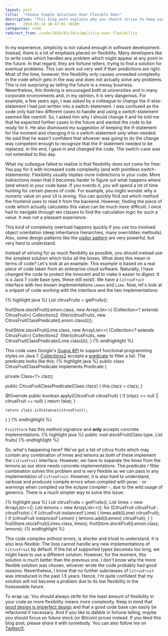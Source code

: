```yaml
---
layout: post
title:  "Choose Simple Solutions Over Flexible Ones"
description: "This blog post explains why you should strive to keep your code simple. It explains what 'simple' means in this context and includes a real life code example."
date:   2019-03-24 16:47:01 +0100
categories: code
redirect_from: /code/2019/03/24/simplicity-over-flexibility
---
```

In my experience, simplicity is not valued enough in software development. Instead, there is a lot of emphasis placed on flexibility. Many developers like to write code which handles any problem which might appear at any point in the future. In that regard, they are fortune tellers, trying to find a solution for eventual problems. This can work out very well if their predictions are right. Most of the time, however, this flexibility only causes unneeded complexity in the code which gets in the way and does not actually solve any problems. This is not surprising as telling the future is a messy business. Nevertheless, this thinking is encouraged both at universities and in many corporate environments and, in my opinion, it is very dangerous. For example, a few years ago, I was asked by a colleague to change the if-else-statement I had just written into a switch-statement. I was confused as the code only had two different cases to handle and using a switch-statement seemed like overkill. So, I asked him why I should change it and he told me that he expected further cases in the future and wanted the code to be ready for it. He also dismissed my suggestion of keeping the if-statement for the moment and changing it to a switch-statement only when needed. He said that he wasn't confident that whoever was going to do the change was competent enough to recognize that the if-statement needed to be replaced. In the end, I gave in and changed the code. The switch-case was not extended to this day. 

What my colleague failed to realize is that flexibility does not come for free: You pay for it with increased code complexity (and with pointless switch-statements). Flexibility usually implies more indirections in your code. More indirections mean that it becomes harder to figure out what happens where (and when) in your code base. If you overdo it, you will spend a lot of time hunting for certain pieces of code. For example, you might wonder why a numeric value on your UI is wrong. You can quickly find out which method the frontend uses to read it from the backend. However, finding the piece of code which actually calculates this value can be much more difficult. I once had to navigate through ten classes to find the calculation logic for such a value. It was not a pleasant experience.

This kind of complexity overload happens quickly if you use too involved object orientation (deep inheritance hierarchies, many overridden methods). Also, some design patterns like the [visitor pattern](https://en.wikipedia.org/wiki/Visitor_pattern) are very powerful, but very hard to understand. 

Instead of striving for as much flexibility as possible, you should instead use the simplest solution which ticks all the boxes. What does this mean in terms of code? Let's look at an example. This example is based on a real piece of code taken from an enterprise cloud software. Naturally, I have changed the code to protect the innocent and to make it easier to digest. It is a Java 7 code base (yes, these still exist). We have a `CitrusFruit` interface with two known implementations `Lemon` and `Lime`. Now, let's look at a snippet of code working with the interface and the two implementations:

{% highlight java %}
  List<CitrusFruit> citrusFruits = getFruits();

  fruitStore.stockFruit(Lemon.class, new ArrayList<>(
          (Collection<? extends CitrusFruit>) Collections2
              .filter(citrusFruits, new CitrusFruitClassPredicate(Lemon.class))));

  fruitStore.stockFruit(Lime.class, new ArrayList<>(
          (Collection<? extends CitrusFruit>) Collections2
              .filter(citrusFruits, new CitrusFruitClassPredicate(Lime.class))));
}
{% endhighlight %}

This code uses Google's [Guava API](https://github.com/google/guava) to support functional programming styles on Java 7. [Collections2](https://google.github.io/guava/releases/14.0.1/api/docs/com/google/common/collect/Collections2.html) accepts a [predicate](https://google.github.io/guava/releases/14.0.1/api/docs/com/google/common/base/Predicate.html) to filter a list. The predicate looks like this:
{% highlight java %}
public class CitrusFruitClassPredicate implements Predicate<CitrusFruit> {

  private Class<?> clazz;

  public <T extends CitrusFruit> CitrusFruitClassPredicate(Class<T> clazz) {
    this.clazz = clazz;
  }

  @Override
  public boolean apply(CitrusFruit citrusFruit) {
    if (clazz == null || citrusFruit == null) {
      return false;
    }

    return clazz.isInstance(citrusFruit);
  }
}
{% endhighlight %}

`FruitStore` has this method signature and **only** accepts concrete implementations.
{% highlight java %}
  public <T> void stockFruit(Class<T> type, List<T> fruits)
{% endhighlight %}

So, what's happening here? We've got a list of citrus fruits which may contain any combination of limes and lemons as both of these implement the `CitrusFruit` interface. However, we have to separate the limes from the lemons as our store needs concrete implementations. The predicate / filter combination solves this problem and is very flexible as we can pass in any implementation of `CitrusFruit`. However, it is also hard to understand, verbose and produces compile errors when compiled with javac - or warnings when compiled via the eclipse compiler -, due to the wild usage of generics. There is a much simpler way to solve this issue: 

{% highlight java %}
  List<CitrusFruit> citrusFruits = getFruits();
  List<Lime> limes = new ArrayList<>();
  List<Lemon> lemons = new ArrayList<>();
  for (CitrusFruit citrusFruit : citrusFruits) {
    if (citrusFruit instanceof Lime) {
      limes.add((Lime) citrusFruit);
    }
    if (citrusFruit instanceof Lemon) {
      lemons.add((Lemon) citrusFruit);
    }
  }
  fruitStore.stockFruit(Limes.class, limes);
  fruitStore.stockFruit(Lemon.class, lemons);
{% endhighlight %}

This code compiles without errors, is shorter and trivial to understand. It is also less flexible: The loop cannot handle any new implementations of `CitrusFruit` by default. If the list of supported types becomes too long, we might have to use a different solution. However, for the moment, this solution is much better than the previous one. I don't know why the more flexible solution was chosen, whoever wrote the code probably had good reasons. Nevertheless, I know that no further subclasses of `CitrusFruit` was introduced in the past 1.5 years. Hence, I'm quite confident that my solution will not become a problem due to its low flexibility in the foreseeable future.

To wrap up: You should always strife for the least amount of flexibility in your code as more flexibility means more complexity. Keep in mind that [good design is imperfect design](https://www.youtube.com/watch?v=lY54TmmEllY) and that a good code base can easily be refactored if necessary. And if you like to dabble in fortune telling, maybe you should focus on future stock (or Bitcoin) prices instead. If you liked this blog post, please share it with somebody. You can also follow me on [Twitter/X](https://twitter.com/fxr256).  
